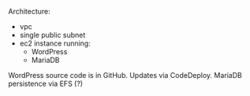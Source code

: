 Architecture:
* vpc
* single public subnet
* ec2 instance running:
  * WordPress
  * MariaDB

WordPress source code is in GitHub.
Updates via CodeDeploy.
MariaDB persistence via EFS (?)
